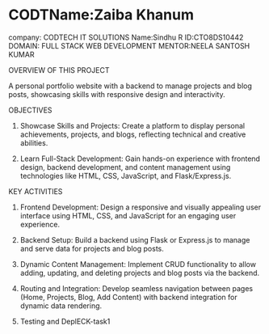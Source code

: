 # CODTName:Zaiba Khanum
company: CODTECH IT SOLUTIONS
Name:Sindhu R
ID:CTO8DS10442
DOMAIN: FULL STACK WEB DEVELOPMENT
MENTOR:NEELA SANTOSH KUMAR

OVERVIEW OF THIS PROJECT

A personal portfolio website with a backend to manage projects and blog posts, showcasing skills with responsive design and interactivity.

OBJECTIVES
1. Showcase Skills and Projects: Create a platform to display personal achievements, projects, and blogs, reflecting technical and creative abilities.


2. Learn Full-Stack Development: Gain hands-on experience with frontend design, backend development, and content management using technologies like HTML, CSS, JavaScript, and Flask/Express.js.

KEY ACTIVITIES

1. Frontend Development: Design a responsive and visually appealing user interface using HTML, CSS, and JavaScript for an engaging user experience.


2. Backend Setup: Build a backend using Flask or Express.js to manage and serve data for projects and blog posts.


3. Dynamic Content Management: Implement CRUD functionality to allow adding, updating, and deleting projects and blog posts via the backend.


4. Routing and Integration: Develop seamless navigation between pages (Home, Projects, Blog, Add Content) with backend integration for dynamic data rendering.


5. Testing and DeplECK-task1
